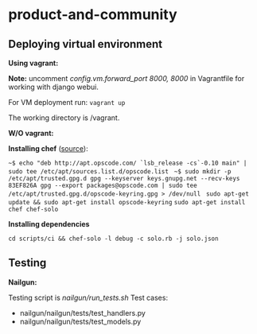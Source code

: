 product-and-community
=====================

Deploying virtual environment
-----------------------------

**Using vagrant:**

**Note:** uncomment *config.vm.forward_port 8000, 8000* in Vagrantfile for working with django webui.

For VM deployment run:
`vagrant up`

The working directory is /vagrant.

**W/O vagrant:**

**Installing chef** ([source](http://wiki.opscode.com/display/chef/Installing+Chef+Server+on+Debian+or+Ubuntu+using+Packages "Opscode Wiki")): 

``~$ echo "deb http://apt.opscode.com/ `lsb_release -cs`-0.10 main" | sudo tee /etc/apt/sources.list.d/opscode.list ``
``~$ sudo mkdir -p /etc/apt/trusted.gpg.d
gpg --keyserver keys.gnupg.net --recv-keys 83EF826A
gpg --export packages@opscode.com | sudo tee /etc/apt/trusted.gpg.d/opscode-keyring.gpg > /dev/null ``
`` sudo apt-get update && sudo apt-get install opscode-keyring ``
`` sudo apt-get install chef chef-solo ``

**Installing dependencies**

`` cd scripts/ci && chef-solo -l debug -c solo.rb -j solo.json ``

Testing
-------

**Nailgun:**

Testing script is *nailgun/run_tests.sh*
Test cases:
- nailgun/nailgun/tests/test_handlers.py
- nailgun/nailgun/tests/test_models.py
